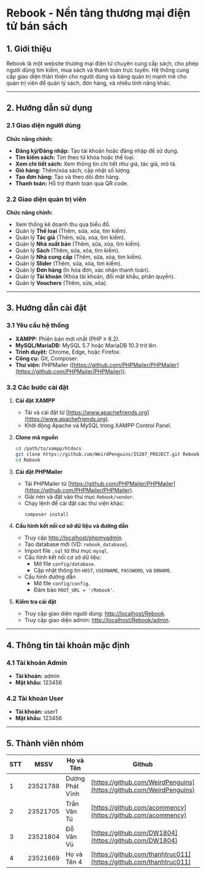 # Rebook - Nền tảng thương mại điện tử bán sách

## 1. Giới thiệu

Rebook là một website thương mại điện tử chuyên cung cấp sách, cho phép người dùng tìm kiếm, mua sách và thanh toán trực tuyến. Hệ thống cung cấp giao diện thân thiện cho người dùng và bảng quản trị mạnh mẽ cho quản trị viên để quản lý sách, đơn hàng, và nhiều tính năng khác.

---

## 2. Hướng dẫn sử dụng

### 2.1 Giao diện người dùng

**Chức năng chính:**
- **Đăng ký/Đăng nhập:** Tạo tài khoản hoặc đăng nhập để sử dụng.
- **Tìm kiếm sách:** Tìm theo từ khóa hoặc thể loại.
- **Xem chi tiết sách:** Xem thông tin chi tiết như giá, tác giả, mô tả.
- **Giỏ hàng:** Thêm/xóa sách, cập nhật số lượng.
- **Tạo đơn hàng:** Tạo và theo dõi đơn hàng.
- **Thanh toán:** Hỗ trợ thanh toán qua QR code.

### 2.2 Giao diện quản trị viên

**Chức năng chính:**
- Xem thống kê doanh thu qua biểu đồ.
- Quản lý **Thể loại** (Thêm, sửa, xóa, tìm kiếm).
- Quản lý **Tác giả** (Thêm, sửa, xóa, tìm kiếm).
- Quản lý **Nhà xuất bản** (Thêm, sửa, xóa, tìm kiếm).
- Quản lý **Sách** (Thêm, sửa, xóa, tìm kiếm).
- Quản lý **Nhà cung cấp** (Thêm, sửa, xóa, tìm kiếm).
- Quản lý **Slider** (Thêm, sửa, xóa, tìm kiếm).
- Quản lý **Đơn hàng** (In hóa đơn, xác nhận thanh toán).
- Quản lý **Tài khoản** (Khóa tài khoản, đổi mật khẩu, phân quyền).
- Quản lý **Vouchers** (Thêm, sửa, xóa).

---

## 3. Hướng dẫn cài đặt

### 3.1 Yêu cầu hệ thống

- **XAMPP:** Phiên bản mới nhất (PHP ≥ 8.2).
- **MySQL/MariaDB:** MySQL 5.7 hoặc MariaDB 10.3 trở lên.
- **Trình duyệt:** Chrome, Edge, hoặc Firefox.
- **Công cụ:** Git, Composer.
- **Thư viện:** PHPMailer ([https://github.com/PHPMailer/PHPMailer](https://github.com/PHPMailer/PHPMailer)).

### 3.2 Các bước cài đặt

1. **Cài đặt XAMPP**
   - Tải và cài đặt từ [https://www.apachefriends.org](https://www.apachefriends.org).
   - Khởi động Apache và MySQL trong XAMPP Control Panel.

2. **Clone mã nguồn**
   ```bash
   cd /path/to/xampp/htdocs
   git clone https://github.com/WeirdPenguins/IS207_PROJECT.git Rebook
   cd Rebook
   ```

3. **Cài đặt PHPMailer**
   - Tải PHPMailer từ [https://github.com/PHPMailer/PHPMailer](https://github.com/PHPMailer/PHPMailer).
   - Giải nén và đặt vào thư mục `Rebook/vendor`.
   - Chạy lệnh để cài đặt các thư viện khác:
     ```bash
     composer install
     ```

4. **Cấu hình kết nối cơ sở dữ liệu và đường dẫn**
   - Truy cập [http://localhost/phpmyadmin](http://localhost/phpmyadmin).
   - Tạo database mới (VD: `rebook_database`).
   - Import file `.sql` từ thư mục `mysql`.
   - Cấu hình kết nối cơ sở dữ liệu:
     - Mở file `config/database`.
     - Cập nhật thông tin `HOST`, `USERNAME`, `PASSWORD`, và `DBNAME`.
   - Cấu hình đường dẫn
     - Mở file `config/config`.
     - Đảm bảo `ROOT_URL = '/Rebook'`.

5. **Kiểm tra cài đặt**
   - Truy cập giao diện người dùng: [http://localhost/Rebook](http://localhost/Rebook).
   - Truy cập giao diện admin: [http://localhost/Rebook/admin](http://localhost/Rebook/admin).

---

## 4. Thông tin tài khoản mặc định

### 4.1 Tài khoản Admin
- **Tài khoản:** admin
- **Mật khẩu:** 123456

### 4.2 Tài khoản User
- **Tài khoản:** user1
- **Mật khẩu:** 123456

---

## 5. Thành viên nhóm

| STT | MSSV       | Họ và Tên          | Github                     | Email                     |
|-----|------------|--------------------|----------------------------|---------------------------|
| 1   | 23521788   | Dương Phát Vĩnh    | [https://github.com/WeirdPenguins](https://github.com/WeirdPenguins) | 23521788@gm.uit.edu.vn    |
| 2   | 23521705   | Trần Văn Tú        | [https://github.com/acommency](https://github.com/acommency)         | 23521705@gm.uit.edu.vn    |
| 3   | 23521804   | Đỗ Văn Vũ          | [https://github.com/DW1804](https://github.com/DW1804)               | 23521804@gm.uit.edu.vn    |
| 4   | 23521669   | Họ và Tên 4        | [https://github.com/thanhtruc011](https://github.com/thanhtruc011)   | 23521669@gm.uit.edu.vn    |
